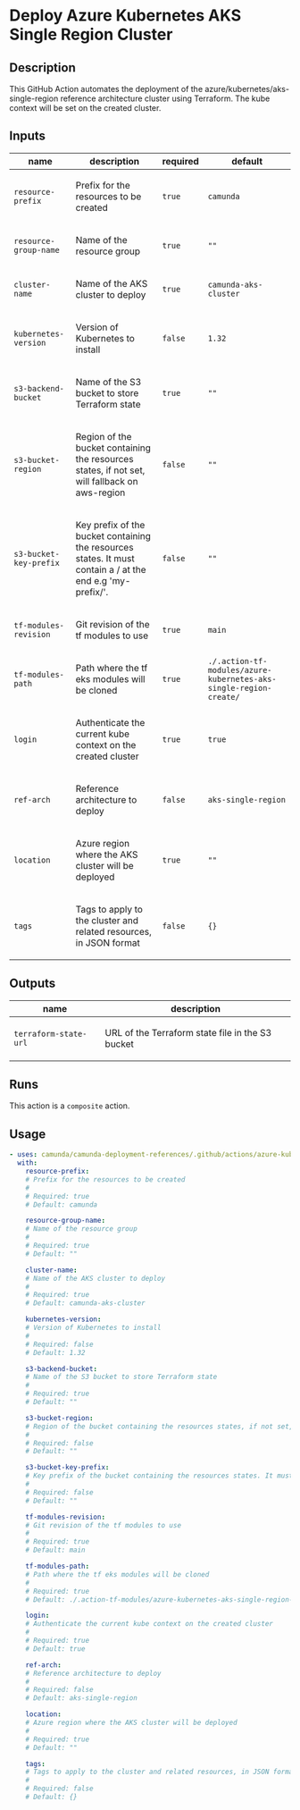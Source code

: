 # Deploy Azure Kubernetes AKS Single Region Cluster

## Description

This GitHub Action automates the deployment of the azure/kubernetes/aks-single-region reference architecture cluster using Terraform.
The kube context will be set on the created cluster.


## Inputs

| name | description | required | default |
| --- | --- | --- | --- |
| `resource-prefix` | <p>Prefix for the resources to be created</p> | `true` | `camunda` |
| `resource-group-name` | <p>Name of the resource group</p> | `true` | `""` |
| `cluster-name` | <p>Name of the AKS cluster to deploy</p> | `true` | `camunda-aks-cluster` |
| `kubernetes-version` | <p>Version of Kubernetes to install</p> | `false` | `1.32` |
| `s3-backend-bucket` | <p>Name of the S3 bucket to store Terraform state</p> | `true` | `""` |
| `s3-bucket-region` | <p>Region of the bucket containing the resources states, if not set, will fallback on aws-region</p> | `false` | `""` |
| `s3-bucket-key-prefix` | <p>Key prefix of the bucket containing the resources states. It must contain a / at the end e.g 'my-prefix/'.</p> | `false` | `""` |
| `tf-modules-revision` | <p>Git revision of the tf modules to use</p> | `true` | `main` |
| `tf-modules-path` | <p>Path where the tf eks modules will be cloned</p> | `true` | `./.action-tf-modules/azure-kubernetes-aks-single-region-create/` |
| `login` | <p>Authenticate the current kube context on the created cluster</p> | `true` | `true` |
| `ref-arch` | <p>Reference architecture to deploy</p> | `false` | `aks-single-region` |
| `location` | <p>Azure region where the AKS cluster will be deployed</p> | `true` | `""` |
| `tags` | <p>Tags to apply to the cluster and related resources, in JSON format</p> | `false` | `{}` |


## Outputs

| name | description |
| --- | --- |
| `terraform-state-url` | <p>URL of the Terraform state file in the S3 bucket</p> |


## Runs

This action is a `composite` action.

## Usage

```yaml
- uses: camunda/camunda-deployment-references/.github/actions/azure-kubernetes-aks-single-region-create@main
  with:
    resource-prefix:
    # Prefix for the resources to be created
    #
    # Required: true
    # Default: camunda

    resource-group-name:
    # Name of the resource group
    #
    # Required: true
    # Default: ""

    cluster-name:
    # Name of the AKS cluster to deploy
    #
    # Required: true
    # Default: camunda-aks-cluster

    kubernetes-version:
    # Version of Kubernetes to install
    #
    # Required: false
    # Default: 1.32

    s3-backend-bucket:
    # Name of the S3 bucket to store Terraform state
    #
    # Required: true
    # Default: ""

    s3-bucket-region:
    # Region of the bucket containing the resources states, if not set, will fallback on aws-region
    #
    # Required: false
    # Default: ""

    s3-bucket-key-prefix:
    # Key prefix of the bucket containing the resources states. It must contain a / at the end e.g 'my-prefix/'.
    #
    # Required: false
    # Default: ""

    tf-modules-revision:
    # Git revision of the tf modules to use
    #
    # Required: true
    # Default: main

    tf-modules-path:
    # Path where the tf eks modules will be cloned
    #
    # Required: true
    # Default: ./.action-tf-modules/azure-kubernetes-aks-single-region-create/

    login:
    # Authenticate the current kube context on the created cluster
    #
    # Required: true
    # Default: true

    ref-arch:
    # Reference architecture to deploy
    #
    # Required: false
    # Default: aks-single-region

    location:
    # Azure region where the AKS cluster will be deployed
    #
    # Required: true
    # Default: ""

    tags:
    # Tags to apply to the cluster and related resources, in JSON format
    #
    # Required: false
    # Default: {}
```
